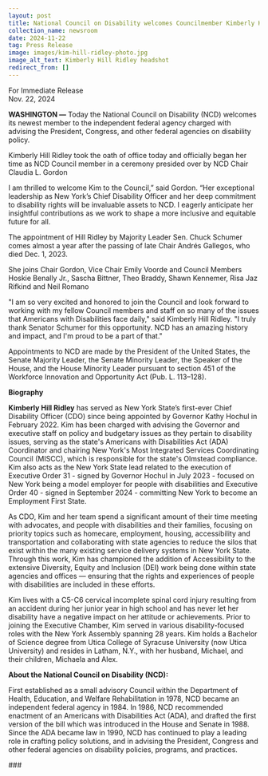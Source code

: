 ```yaml
---
layout: post
title: National Council on Disability welcomes Councilmember Kimberly Hill Ridley
collection_name: newsroom
date: 2024-11-22
tag: Press Release
image: images/kim-hill-ridley-photo.jpg
image_alt_text: Kimberly Hill Ridley headshot
redirect_from: []
---
```

For Immediate Release\
Nov. 22, 2024                                      

**WASHINGTON —** Today the National Council on Disability (NCD) welcomes its newest member to the independent federal agency charged with advising the President, Congress, and other federal agencies on disability policy.

Kimberly Hill Ridley took the oath of office today and officially began her time as NCD Council member in a ceremony presided over by NCD Chair Claudia L. Gordon 

I am thrilled to welcome Kim to the Council,” said Gordon. “Her exceptional leadership as New York’s Chief Disability Officer and her deep commitment to disability rights will be invaluable assets to NCD. I eagerly anticipate her insightful contributions as we work to shape a more inclusive and equitable future for all.

The appointment of Hill Ridley by Majority Leader Sen. Chuck Schumer comes almost a year after the passing of late Chair Andrés Gallegos, who died Dec. 1, 2023.

She joins Chair Gordon, Vice Chair Emily Voorde and Council Members Hoskie Benally Jr., Sascha Bittner, Theo Braddy, Shawn Kennemer, Risa Jaz Rifkind and Neil Romano

"I am so very excited and honored to join the Council and look forward to working with my fellow Council members and staff on so many of the issues that Americans with Disabilities face daily," said Kimberly Hill Ridley. "I truly thank Senator Schumer for this opportunity. NCD has an amazing history and impact, and I'm proud to be a part of that."

Appointments to NCD are made by the President of the United States, the Senate Majority Leader, the Senate Minority Leader, the Speaker of the House, and the House Minority Leader pursuant to section 451 of the Workforce Innovation and Opportunity Act (Pub. L. 113–128).



**Biography**

**Kimberly Hill Ridley** has served as New York State’s first-ever Chief Disability Officer (CDO) since being appointed by Governor Kathy Hochul in February 2022. Kim has been charged with advising the Governor and executive staff on policy and budgetary issues as they pertain to disability issues, serving as the state's Americans with Disabilities Act (ADA) Coordinator and chairing New York's Most Integrated Services Coordinating Council (MISCC), which is responsible for the state's Olmstead compliance. Kim also acts as the New York State lead related to the execution of Executive Order 31 - signed by Governor Hochul in July 2023 - focused on New York being a model employer for people with disabilities and Executive Order 40 - signed in September 2024 - committing New York to become an Employment First State.

As CDO, Kim and her team spend a significant amount of their time meeting with advocates, and people with disabilities and their families, focusing on priority topics such as homecare, employment, housing, accessibility and transportation and collaborating with state agencies to reduce the silos that exist within the many existing service delivery systems in New York State. Through this work, Kim has championed the addition of Accessibility to the extensive Diversity, Equity and Inclusion (DEI) work being done within state agencies and offices — ensuring that the rights and experiences of people with disabilities are included in these efforts.

Kim lives with a C5-C6 cervical incomplete spinal cord injury resulting from an accident during her junior year in high school and has never let her disability have a negative impact on her attitude or achievements. Prior to joining the Executive Chamber, Kim served in various disability-focused roles with the New York Assembly spanning 28 years. Kim holds a Bachelor of Science degree from Utica College of Syracuse University (now Utica University) and resides in Latham, N.Y., with her husband, Michael, and their children, Michaela and Alex.



**About the National Council on Disability (NCD):** 

First established as a small advisory Council within the Department of Health, Education, and Welfare Rehabilitation in 1978, NCD became an independent federal agency in 1984. In 1986, NCD recommended enactment of an Americans with Disabilities Act (ADA), and drafted the first version of the bill which was introduced in the House and Senate in 1988. Since the ADA became law in 1990, NCD has continued to play a leading role in crafting policy solutions, and in advising the President, Congress and other federal agencies on disability policies, programs, and practices.





\###
